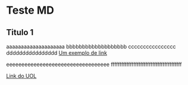 # Teste MD

## Titulo 1
aaaaaaaaaaaaaaaaaaaa
bbbbbbbbbbbbbbbbbbb
cccccccccccccccc
dddddddddddddddd
[Um exemplo de link](https://www.tamirestamires.com/)

eeeeeeeeeeeeeeeeeeeeeeeeeeeeeeeeee
fffffffffffffffffffffffffffffffffffffffff

[Link do UOL](https://www.uol.com.br)

[](https://www.uol.com.br)


